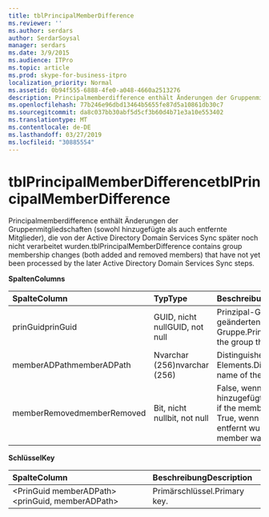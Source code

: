 ```yaml
---
title: tblPrincipalMemberDifference
ms.reviewer: ''
ms.author: serdars
author: SerdarSoysal
manager: serdars
ms.date: 3/9/2015
ms.audience: ITPro
ms.topic: article
ms.prod: skype-for-business-itpro
localization_priority: Normal
ms.assetid: 0b94f555-6888-4fe0-a048-4660a2513276
description: Principalmemberdifference enthält Änderungen der Gruppenmitgliedschaften (sowohl hinzugefügte als auch entfernte Mitglieder), die von der Active Directory Domain Services Sync später noch nicht verarbeitet wurden.
ms.openlocfilehash: 77b246e96dbd13464b5655fe87d5a10861db30c7
ms.sourcegitcommit: da8c037bb30abf5d5cf3b60d4b71e3a10e553402
ms.translationtype: MT
ms.contentlocale: de-DE
ms.lasthandoff: 03/27/2019
ms.locfileid: "30885554"
---
```

# <a name="tblprincipalmemberdifference"></a><span data-ttu-id="85907-103">tblPrincipalMemberDifference</span><span class="sxs-lookup"><span data-stu-id="85907-103">tblPrincipalMemberDifference</span></span>
 
<span data-ttu-id="85907-104">Principalmemberdifference enthält Änderungen der Gruppenmitgliedschaften (sowohl hinzugefügte als auch entfernte Mitglieder), die von der Active Directory Domain Services Sync später noch nicht verarbeitet wurden.</span><span class="sxs-lookup"><span data-stu-id="85907-104">tblPrincipalMemberDifference contains group membership changes (both added and removed members) that have not yet been processed by the later Active Directory Domain Services Sync steps.</span></span>
  
<span data-ttu-id="85907-105">**Spalten**</span><span class="sxs-lookup"><span data-stu-id="85907-105">**Columns**</span></span>

|<span data-ttu-id="85907-106">**Spalte**</span><span class="sxs-lookup"><span data-stu-id="85907-106">**Column**</span></span>|<span data-ttu-id="85907-107">**Typ**</span><span class="sxs-lookup"><span data-stu-id="85907-107">**Type**</span></span>|<span data-ttu-id="85907-108">**Beschreibung**</span><span class="sxs-lookup"><span data-stu-id="85907-108">**Description**</span></span>|
|:-----|:-----|:-----|
|<span data-ttu-id="85907-109">prinGuid</span><span class="sxs-lookup"><span data-stu-id="85907-109">prinGuid</span></span>  <br/> |<span data-ttu-id="85907-110">GUID, nicht null</span><span class="sxs-lookup"><span data-stu-id="85907-110">GUID, not null</span></span>  <br/> |<span data-ttu-id="85907-111">Prinzipal-GUID der geänderten Gruppe.</span><span class="sxs-lookup"><span data-stu-id="85907-111">Principal GUID of the group that changed.</span></span>  <br/> |
|<span data-ttu-id="85907-112">memberADPath</span><span class="sxs-lookup"><span data-stu-id="85907-112">memberADPath</span></span>  <br/> |<span data-ttu-id="85907-113">Nvarchar (256)</span><span class="sxs-lookup"><span data-stu-id="85907-113">nvarchar (256)</span></span>  <br/> |<span data-ttu-id="85907-114">Distinguished Name des Elements.</span><span class="sxs-lookup"><span data-stu-id="85907-114">Distinguished name of the member.</span></span>  <br/> |
|<span data-ttu-id="85907-115">memberRemoved</span><span class="sxs-lookup"><span data-stu-id="85907-115">memberRemoved</span></span>  <br/> |<span data-ttu-id="85907-116">Bit, nicht null</span><span class="sxs-lookup"><span data-stu-id="85907-116">bit, not null</span></span>  <br/> |<span data-ttu-id="85907-117">False, wenn das Element hinzugefügt wurde.</span><span class="sxs-lookup"><span data-stu-id="85907-117">False if the member was added.</span></span> <span data-ttu-id="85907-118">True, wenn das Element entfernt wurde.</span><span class="sxs-lookup"><span data-stu-id="85907-118">True if the member was removed.</span></span>  <br/> |
   
<span data-ttu-id="85907-119">**Schlüssel**</span><span class="sxs-lookup"><span data-stu-id="85907-119">**Key**</span></span>

|<span data-ttu-id="85907-120">**Spalte**</span><span class="sxs-lookup"><span data-stu-id="85907-120">**Column**</span></span>|<span data-ttu-id="85907-121">**Beschreibung**</span><span class="sxs-lookup"><span data-stu-id="85907-121">**Description**</span></span>|
|:-----|:-----|
|<span data-ttu-id="85907-122">\<PrinGuid memberADPath\></span><span class="sxs-lookup"><span data-stu-id="85907-122">\<prinGuid, memberADPath\></span></span>  <br/> |<span data-ttu-id="85907-123">Primärschlüssel.</span><span class="sxs-lookup"><span data-stu-id="85907-123">Primary key.</span></span>  <br/> |
   

